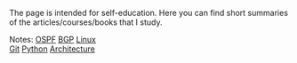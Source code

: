 The page is intended for self-education.
Here you can find short summaries of the articles/courses/books that I study.

Notes: 
[OSPF](https://dariashantalova.github.io/2023/08/06/ospf.html)
[BGP](https://dariashantalova.github.io/2023/07/15/Bgp-sum.html)
[Linux](https://dariashantalova.github.io/2023/09/18/Linux-Summary.html)  
[Git](https://dariashantalova.github.io/2023/07/11/git.html)
[Python](https://dariashantalova.github.io/2023/07/12/python.html>) 
[Architecture](https://dariashantalova.github.io/2023/06/21/Hardware-Networking.html)
